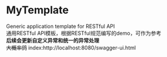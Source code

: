 # MyTemplate
Generic application template for RESTful API<br/>
通用RESTful API模板，根据RESTful规范编写的demo，可作为参考<br/>
**后续会更新自定义异常和统一的异常处理**
<br/>
~~大概率鸽~~
index:http://localhost:8080/swagger-ui.html
